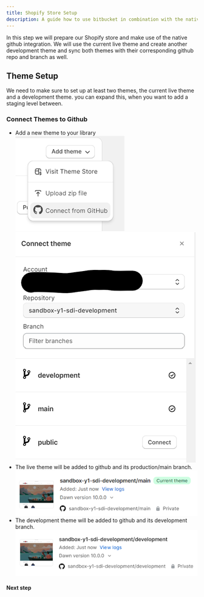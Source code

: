 ```yaml
---
title: Shopify Store Setup
description: A guide how to use bitbucket in combination with the native github integration in shopify.
---
```


In this step we will prepare our Shopify store and make use of the native github integration. We will use the current live theme and create another development theme and sync both themes with their corresponding github repo and branch as well.

## Theme Setup
We need to make sure to set up at least two themes, the current live theme and a development theme. you can expand this, when you want to add a staging level between. 

### Connect Themes to Github
- Add a new theme to your library
![Shopify add Github Integration](../../../assets/img/github-add.png)
![Shopify Github Integration](../../../assets/img/github-integration.png)
- The live theme will be added to github and its production/main branch.
![Live Theme Github integration with main branch](../../../assets/img/github-main.png)
- The development theme will be added to github and its development branch.
![Development Theme Github integration with development branch](../../../assets/img/github-development.png)

#### Next step